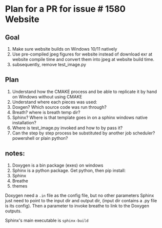 # Plan for a PR for issue # 1580 Website 

## Goal 

1. Make sure website builds on Windows 10/11 natively
2. Use pre-compiled jpeg figures for website instead of download exr at website compile time and convert them into jpeg at website build time.
3. subsequently, remove test_image.py

## Plan

1. Understand how the CMAKE process and be able to replicate it by hand on Windows without using CMAKE
2. Understand where each pieces was used:
3. Doxgen? Which source code was run through?
4. Breath? where is breath temp dir?
5. Sphinx? Where is that template goes in on a sphinx windows native installation?
6. Where is test_image.py invoked and how to by pass it?
7. Can the step by step process be substituted by another job scheduler? powershell or plain python?

## notes:

1. Doxygen is a bin package (exes) on windows
2. Sphinx is a python package. Get python, then pip install:
3. Sphinx
4. Breathe
5. themes

Doxygen need a `.in` file as the config file, but no other parameters
Sphinx just need to point to the input dir and output dir, (input dir contains a .py file is its config).
Then a parameter to invoke breathe to link to the Doxygen outputs.

Sphinx's main executable is `sphinx-build`
